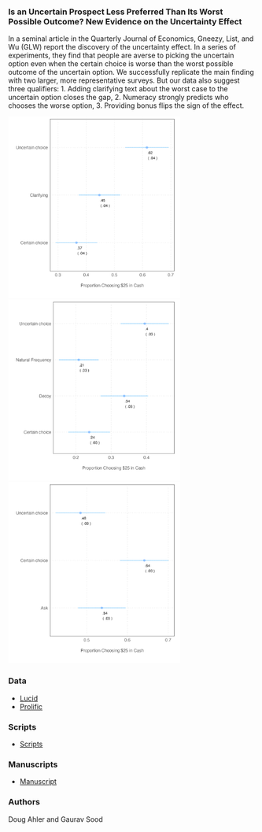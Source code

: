 ### Is an Uncertain Prospect Less Preferred Than Its Worst Possible Outcome? New Evidence on the Uncertainty Effect

In a seminal article in the Quarterly Journal of Economics, Gneezy, List, and Wu (GLW) report the discovery of the uncertainty effect. In a series of experiments, they find that people are averse to picking the uncertain option even when the certain choice is worse than the worst possible outcome of the uncertain option. We successfully replicate the main finding with two larger, more representative surveys. But our data also suggest three qualifiers: 1. Adding clarifying text about the worst case to the uncertain option closes the gap, 2. Numeracy strongly predicts who chooses the worse option, 3. Providing bonus flips the sign of the effect.

<img src="figs/lucid_exp.png" alt="Lucid Exp. Results" width="350">
<img src="figs/prolific_exp1.png" alt="Prolific Exp. 1 Results" width="350">
<img src="figs/prolific_exp2.png" alt="Prolific Results (Bonus)" width="350">


### Data

* [Lucid](data/lucid/)
* [Prolific](data/prolific)

### Scripts

* [Scripts](scripts/)

### Manuscripts

* [Manuscript](ms/)

### Authors

Doug Ahler and Gaurav Sood
